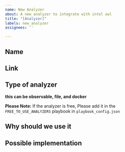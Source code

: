 ```yaml
---
name: New Analyzer
about: A new analyzer to integrate with intel owl
title: "[Analyzer]"
labels: new_analyzer
assignees: ''

---
```


## Name

## Link

## Type of analyzer
**this can be observable, file, and docker**

**Please Note:** If the analyzer is free, Please add it in the `FREE_TO_USE_ANALYZERS` playbook in `playbook_config.json`

## Why should we use it


## Possible implementation